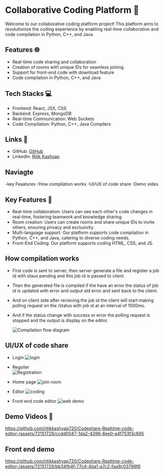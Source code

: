 # Collaborative Coding Platform 🚀

Welcome to our collaborative coding platform project! This platform aims to revolutionize the coding experience by enabling real-time collaboration and code compilation in Python, C++, and Java.

## Features 🌐

- Real-time code sharing and collaboration
- Creation of rooms with unique IDs for seamless joining
- Support for front-end code with download feature
- Code compilation in Python, C++, and Java

## Tech Stacks 💻

- Frontend: React, JSX, CSS
- Backend: Express, MongoDB
- Real-time Communication: Web Sockets
- Code Compilation: Python, C++, Java Compilers

## Links 🔗

- GitHub: [GitHub](https://github.com/ritikkashyap720)
- LinkedIn: [Ritik Kashyap](https://www.linkedin.com/in/ritik-kashyap-24812a1b9/)

## Naviagte
-key Feaatures
-How compilation works
-UI/UX of code share
-Demo vides

## Key Features 🚀

- Real-time collaboration: Users can see each other's code changes in real-time, fostering teamwork and knowledge sharing.
- Room creation: Users can create rooms and share unique IDs to invite others, ensuring privacy and exclusivity.
- Multi-language support: Our platform supports code compilation in Python, C++, and Java, catering to diverse coding needs.
- Front-End Coding: Our platform supports coding HTML, CSS, and JS.

## How compilation works

- First code is sent to server, then server generate a file and register a job id with staus pending and this job id is passed to client.
- Then the generated file is compiled if the have an error the status of job id is updated with error and output std error and sent back to the client.
- And on client side after recieving the job id the client will start making polling request on the /status with job id at an interval of 1000ms.
- And if the status change with success or error the polling request is stopped and the output is display on the editor.

  ![Compilation flow diagram](https://github.com/ritikkashyap720/Codeshare-Realtime-code-editor-/assets/72151729/b5c44cb1-958b-4f8d-9b38-25d222ee1101)

## UI/UX of code share
- Login
  ![login](https://github.com/ritikkashyap720/Codeshare-Realtime-code-editor-/assets/72151729/8fe64524-73d3-4381-a228-7561113883ab)
- Regsiter  
  ![Registration](https://github.com/ritikkashyap720/Codeshare-Realtime-code-editor-/assets/72151729/0bff0345-cd36-4700-869c-0a904f164d1d)
  
- Home page
  ![join room](https://github.com/ritikkashyap720/Codeshare-Realtime-code-editor-/assets/72151729/a36d0127-2cf7-4f82-b244-0c12d83fafca)
- Editor
  ![coding](https://github.com/ritikkashyap720/Codeshare-Realtime-code-editor-/assets/72151729/124d0797-7e26-4e3a-9e8c-885f6a481a8c)
- Front end code editor
  ![web demo](https://github.com/ritikkashyap720/Codeshare-Realtime-code-editor-/assets/72151729/d876f282-0fe7-469f-958d-4572f7dba850)


## Demo Videos 🌟

https://github.com/ritikkashyap720/Codeshare-Realtime-code-editor-/assets/72151729/ccdd0047-1da2-4396-8ee0-a4f753f3c695

## Front end demo

https://github.com/ritikkashyap720/Codeshare-Realtime-code-editor-/assets/72151729/bb34fb4f-77c4-4ba1-a7c2-faa9c03798f6





